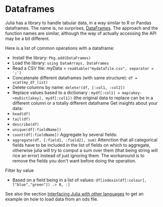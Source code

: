 # Dataframes

Julia has a library to handle tabular data, in a way similar to R or Pandas dataframes. The name is, no surprises, [DataFrames](https://github.com/JuliaStats/DataFrames.jl). The approach and the function names are similar, although the way of actually accessing the API may be a bit different.

Here is a list of common operations with a dataframe:
* Install the library: `Pkg.add(DataFrames)`
* Load the library: `using DataArrays, DataFrames`
* Read a CSV file: myData = `readtable("mydatafile.csv", separator = ';')`
* Concatenate different dataframes (with same structure): `df = vcat(my_df_list)`
* Delete columns by name: `delete!(df, [:col1, :col2])`
* Replace values based to a dictionary : `mydf[:col1] = map(akey->myDict[akey], mydf[:col1])` (the original data to replace can be in a different column or a totally different dataframe
Get insights about your data:
* `head(df)`
* `tail(df)`
* `describe(df)`
* `unique(df[:fieldName])`
* `count(df[:fieldName])`
Aggregate by several fields:
* `aggregate(df, [:field1, :field2], sum)`
Attenction that all categorical fields have to be included in the list of fields on which to aggregate, otherwise julia will try to comput a sum over them (that being string will rice an error) instead of just ignoring them.
The workaround is to remove the fields you don't want before doing the operation.

Filter by value
* Based on a field being in a list of values: `df[indexin(df[:colour], ["blue","green"]) .> 0, :]`


See also the section [Interfacing Julia with other languages](interfacing-julia-with-other-languages.md) to get an example on how to load data from an ods file.

